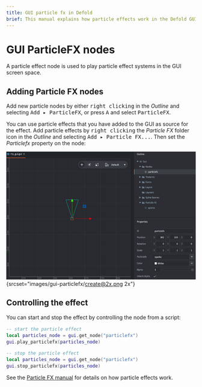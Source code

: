 ```yaml
---
title: GUI particle fx in Defold
brief: This manual explains how particle effects work in the Defold GUI.
---
```


# GUI ParticleFX nodes

A particle effect node is used to play particle effect systems in the GUI screen space.

## Adding Particle FX nodes

Add new particle nodes by either <kbd>right clicking</kbd> in the *Outline* and selecting <kbd>Add ▸ ParticleFX</kbd>, or press <kbd>A</kbd> and select <kbd>ParticleFX</kbd>.

You can use particle effects that you have added to the GUI as source for the effect. Add particle effects by <kbd>right clicking</kbd> the *Particle FX* folder icon in the *Outline* and selecting <kbd>Add ▸ Particle FX...</kbd>. Then set the *Particlefx* property on the node:

![Particle fx](images/gui-particlefx/create.png){srcset="images/gui-particlefx/create@2x.png 2x"}

## Controlling the effect

You can start and stop the effect by controlling the node from a script:

```lua
-- start the particle effect
local particles_node = gui.get_node("particlefx")
gui.play_particlefx(particles_node)
```

```lua
-- stop the particle effect
local particles_node = gui.get_node("particlefx")
gui.stop_particlefx(particles_node)
```

See the [Particle FX manual](/manuals/particlefx) for details on how particle effects work.